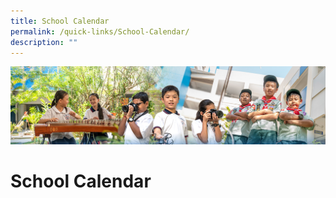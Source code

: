 ```yaml
---
title: School Calendar
permalink: /quick-links/School-Calendar/
description: ""
---
```

![](/images/AboutUs.jpg)

School Calendar
===============